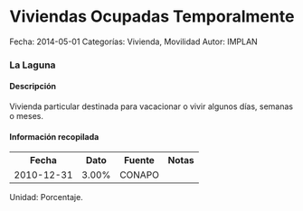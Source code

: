 Viviendas Ocupadas Temporalmente
=====

Fecha: 2014-05-01
Categorías: Vivienda, Movilidad
Autor: IMPLAN

### La Laguna

#### Descripción

Vivienda particular destinada para vacacionar o vivir algunos días, semanas o meses.

#### Información recopilada

<table class="table table-hover table-bordered">
  <tr><th>Fecha</th><th>Dato</th><th>Fuente</th><th>Notas</th></tr>
  <tr><td>2010-12-31</td><td>3.00%</td><td>CONAPO</td><td></td></tr>
</table>

Unidad: Porcentaje.
